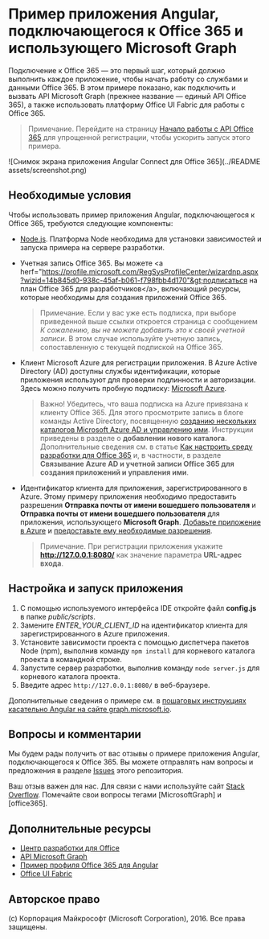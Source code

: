 # Пример приложения Angular, подключающегося к Office 365 и использующего Microsoft Graph

Подключение к Office 365 — это первый шаг, который должно выполнить каждое приложение, чтобы начать работу со службами и данными Office 365. В этом примере показано, как подключить и вызвать API Microsoft Graph (прежнее название — единый API Office 365), а также использовать платформу Office UI Fabric для работы с Office 365.

> Примечание. Перейдите на страницу [Начало работы с API Office 365](http://dev.office.com/getting-started/office365apis?platform=option-angular#setup) для упрощенной регистрации, чтобы ускорить запуск этого примера.

![Снимок экрана приложения Angular Connect для Office 365](../README assets/screenshot.png)

## Необходимые условия

Чтобы использовать пример приложения Angular, подключающегося к Office 365, требуются следующие компоненты:
* [Node.js](https://nodejs.org/). Платформа Node необходима для установки зависимостей и запуска примера на сервере разработки. 
* Учетная запись Office 365. Вы можете &lt;a herf="https://profile.microsoft.com/RegSysProfileCenter/wizardnp.aspx?wizid=14b845d0-938c-45af-b061-f798fbb4d170"&gt;подписаться на план Office 365 для разработчиков&lt;/a&gt;, включающий ресурсы, которые необходимы для создания приложений Office 365.

     > Примечание. Если у вас уже есть подписка, при выборе приведенной выше ссылки откроется страница с сообщением *К сожалению, вы не можете добавить это к своей учетной записи*. В этом случае используйте учетную запись, сопоставленную с текущей подпиской на Office 365.
* Клиент Microsoft Azure для регистрации приложения. В Azure Active Directory (AD) доступны службы идентификации, которые приложения используют для проверки подлинности и авторизации. Здесь можно получить пробную подписку: [Microsoft Azure](https://account.windowsazure.com/SignUp).

     > Важно! Убедитесь, что ваша подписка на Azure привязана к клиенту Office 365. Для этого просмотрите запись в блоге команды Active Directory, посвященную [созданию нескольких каталогов Microsoft Azure AD и управлению ими](http://blogs.technet.com/b/ad/archive/2013/11/08/creating-and-managing-multiple-windows-azure-active-directories.aspx). Инструкции приведены в разделе о **добавлении нового каталога**. Дополнительные сведения см. в статье [Как настроить среду разработки для Office 365](https://msdn.microsoft.com/office/office365/howto/setup-development-environment#bk_CreateAzureSubscription) и, в частности, в разделе **Связывание Azure AD и учетной записи Office 365 для создания приложений и управления ими**.
* Идентификатор клиента для приложения, зарегистрированного в Azure. Этому примеру приложения необходимо предоставить разрешения **Отправка почты от имени вошедшего пользователя** и **Отправка почты от имени вошедшего пользователя** для приложения, использующего **Microsoft Graph**. [Добавьте приложение в Azure](https://msdn.microsoft.com/office/office365/HowTo/add-common-consent-manually#bk_RegisterWebApp) и [предоставьте ему необходимые разрешения](https://github.com/OfficeDev/O365-Angular-Microsoft-Graph-Connect/wiki/Grant-permissions-to-the-Connect-application-in-Azure).

     > Примечание. При регистрации приложения укажите **http://127.0.0.1:8080/** как значение параметра **URL-адрес входа**.

## Настройка и запуск приложения

1. С помощью используемого интерфейса IDE откройте файл **config.js** в папке *public/scripts*.
2. Замените *ENTER_YOUR_CLIENT_ID* на идентификатор клиента для зарегистрированного в Azure приложения.
3. Установите зависимости проекта с помощью диспетчера пакетов Node (npm), выполнив команду ```npm install``` для корневого каталога проекта в командной строке.
4. Запустите сервер разработки, выполнив команду ```node server.js``` для корневого каталога проекта.
5. Введите адрес ```http://127.0.0.1:8080/``` в веб-браузере.

Дополнительные сведения о примере см. в [пошаговых инструкциях касательно Angular на сайте graph.microsoft.io](http://graph.microsoft.io/docs/platform/angular). 

## Вопросы и комментарии

Мы будем рады получить от вас отзывы о примере приложения Angular, подключающегося к Office 365. Вы можете отправлять нам вопросы и предложения в разделе [Issues](https://github.com/OfficeDev/O365-Angular-Microsoft-Graph-Connect/issues) этого репозитория.

Ваш отзыв важен для нас. Для связи с нами используйте сайт [Stack Overflow](http://stackoverflow.com/questions/tagged/office365+or+microsoftgraph). Помечайте свои вопросы тегами [MicrosoftGraph] и [office365].
  
## Дополнительные ресурсы

* [Центр разработки для Office](http://dev.office.com/)
* [API Microsoft Graph](http://graph.microsoft.io)
* [Пример профиля Office 365 для Angular](https://github.com/OfficeDev/O365-Angular-Profile)
* [Office UI Fabric](http://dev.office.com/fabric)

## Авторское право
(c) Корпорация Майкрософт (Microsoft Corporation), 2016. Все права защищены.


